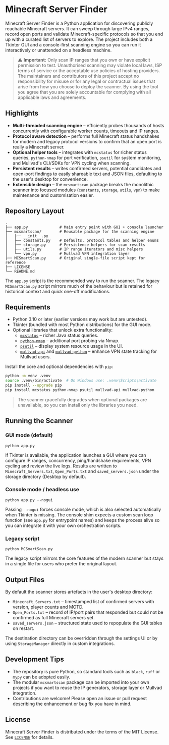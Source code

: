 # Minecraft Server Finder

Minecraft Server Finder is a Python application for discovering publicly reachable
Minecraft servers. It can sweep through large IPv4 ranges, record open ports and
validate Minecraft-specific protocols so that you end up with a curated list of
servers to explore. The project includes both a Tkinter GUI and a console-first
scanning engine so you can run it interactively or unattended on a headless
machine.

> ⚠️ **Important:** Only scan IP ranges that you own or have explicit permission to
> test. Unauthorised scanning may violate local laws, ISP terms of service or the
> acceptable use policies of hosting providers. The maintainers and contributors
> of this project accept no responsibility for misuse or for any legal or
> contractual issues that arise from how you choose to deploy the scanner. By
> using the tool you agree that you are solely accountable for complying with all
> applicable laws and agreements.

## Highlights

- **Multi-threaded scanning engine** – efficiently probes thousands of hosts
  concurrently with configurable worker counts, timeouts and IP ranges.
- **Protocol aware detection** – performs full Minecraft status handshakes for
  modern and legacy protocol versions to confirm that an open port is really a
  Minecraft server.
- **Optional helper tools** – integrates with `mcstatus` for richer status
  queries, `python-nmap` for port verification, `psutil` for system monitoring,
  and Mullvad's CLI/SDKs for VPN cycling when scanning.
- **Persistent results** – writes confirmed servers, potential candidates and
  open-port findings to easily shareable text and JSON files, defaulting to the
  user's desktop for convenience.
- **Extensible design** – the `mcsmartscan` package breaks the monolithic
  scanner into focused modules (`constants`, `storage`, `utils`, `vpn`) to make
  maintenance and customisation easier.

## Repository Layout

```
.
├── app.py              # Main entry point with GUI + console launcher
├── mcsmartscan/        # Reusable package for the scanning engine
│   ├── __init__.py
│   ├── constants.py    # Defaults, protocol tables and helper enums
│   ├── storage.py      # Persistence helpers for scan results
│   ├── utils.py        # IP range iterators and misc helpers
│   └── vpn.py          # Mullvad VPN integration layer
├── MCSmartScan.py      # Original single-file script kept for reference
├── LICENSE
└── README.md
```

The `app.py` script is the recommended way to run the scanner. The legacy
`MCSmartScan.py` script mirrors much of the behaviour but is retained for
historical context and quick one-off modifications.

## Requirements

- Python 3.10 or later (earlier versions may work but are untested).
- Tkinter (bundled with most Python distributions) for the GUI mode.
- Optional libraries that unlock extra functionality:
  - [`mcstatus`](https://pypi.org/project/mcstatus/) – richer Java status
    queries.
  - [`python-nmap`](https://pypi.org/project/python-nmap/) – additional port
    probing via Nmap.
  - [`psutil`](https://pypi.org/project/psutil/) – display system resource
    usage in the UI.
  - [`mullvad-api`](https://pypi.org/project/mullvad-api/) and
    [`mullvad-python`](https://pypi.org/project/mullvad-python/) – enhance VPN
    state tracking for Mullvad users.

Install the core and optional dependencies with `pip`:

```bash
python -m venv .venv
source .venv/bin/activate  # On Windows use: .venv\Scripts\activate
pip install --upgrade pip
pip install mcstatus python-nmap psutil mullvad-api mullvad-python
```

> The scanner gracefully degrades when optional packages are unavailable, so you
> can install only the libraries you need.

## Running the Scanner

### GUI mode (default)

```
python app.py
```

If Tkinter is available, the application launches a GUI where you can configure
IP ranges, concurrency, ping/handshake requirements, VPN cycling and review the
live logs. Results are written to `Minecraft_Servers.txt`, `Open_Ports.txt` and
`saved_servers.json` under the storage directory (Desktop by default).

### Console mode / headless use

```
python app.py --nogui
```

Passing `--nogui` forces console mode, which is also selected automatically when
Tkinter is missing. The console shim expects a custom scan loop function (see
`app.py` for entrypoint names) and keeps the process alive so you can integrate
it with your own orchestration scripts.

### Legacy script

```
python MCSmartScan.py
```

The legacy script mirrors the core features of the modern scanner but stays in a
single file for users who prefer the original layout.

## Output Files

By default the scanner stores artefacts in the user's desktop directory:

- `Minecraft_Servers.txt` – timestamped list of confirmed servers with version,
  player counts and MOTD.
- `Open_Ports.txt` – record of IP/port pairs that responded but could not be
  confirmed as full Minecraft servers yet.
- `saved_servers.json` – structured state used to repopulate the GUI tables on
  restart.

The destination directory can be overridden through the settings UI or by using
`StorageManager` directly in custom integrations.

## Development Tips

- The repository is pure Python, so standard tools such as `black`, `ruff` or
  `mypy` can be adopted easily.
- The modular `mcsmartscan` package can be imported into your own projects if
  you want to reuse the IP generators, storage layer or Mullvad integration.
- Contributions are welcome! Please open an issue or pull request describing the
  enhancement or bug fix you have in mind.

## License

Minecraft Server Finder is distributed under the terms of the MIT License. See
[`LICENSE`](./LICENSE) for details.
